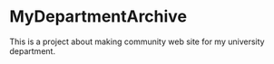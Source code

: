 # MyDepartmentArchive
This is a project about making community web site for my university department.
